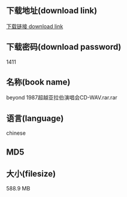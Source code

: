 ## 下载地址(download link)
[下载链接 download link](https://voluble-croquembouche-d321dc.netlify.app/?s=beyond+1987%E8%B6%85%E8%B6%8A%E4%BA%9A%E6%8B%89%E4%BC%AF%E6%BC%94%E5%94%B1%E4%BC%9ACD-WAV.rar)

## 下载密码(download password)
1411

## 名称(book name)
beyond 1987超越亚拉伯演唱会CD-WAV.rar.rar

## 语言(language)
chinese

## MD5


## 大小(filesize)
588.9 MB
